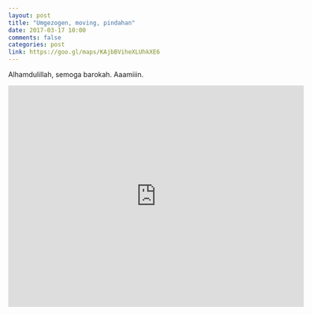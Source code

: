 ```yaml
---
layout: post
title: "Umgezogen, moving, pindahan"
date: 2017-03-17 10:00
comments: false
categories: post
link: https://goo.gl/maps/KAjbBViheXLUhkXE6
---
```


Alhamdulillah, semoga barokah. Aaamiiin.
<iframe src="https://www.google.com/maps/embed?pb=!1m14!1m8!1m3!1d7931.358083066753!2d106.9505283!3d-6.3058324!3m2!1i1024!2i768!4f13.1!3m3!1m2!1s0x0%3A0xd23ea50d1db8d8a9!2sCluster%20Greentown%203!5e0!3m2!1sen!2sid!4v1580577795729!5m2!1sen!2sid" width="600" height="450" frameborder="0" style="border:0;" allowfullscreen=""></iframe>